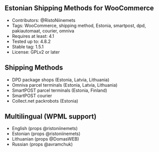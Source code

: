 ## Estonian Shipping Methods for WooCommerce ##

- Contributors: @RistoNiinemets
- Tags: WooCommerce, shipping method, Estonia, smartpost, dpd, pakiautomaat, courier, omniva
- Requires at least: 4.1
- Tested up to: 4.8.2
- Stable tag: 1.5.1
- License: GPLv2 or later


## Shipping Methods ##

- DPD package shops (Estonia, Latvia, Lithuania)
- Omniva parcel terminals (Estonia, Latvia, Lithuania)
- SmartPOST parcel terminals (Estonia, Finland)
- SmartPOST courier
- Collect.net packrobots (Estonia)


## Multilingual (WPML support) ##

- English (props @ristoniinemets)
- Estonian (props @ristoniinemets)
- Lithuanian (props @DomasWEB)
- Russian (props @avramchuk)
